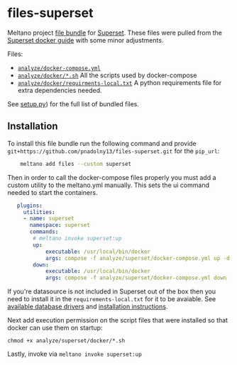 # files-superset

Meltano project [file bundle](https://meltano.com/docs/command-line-interface.html#file-bundle) for [Superset](https://superset.apache.org/). These files were pulled from the [Superset docker guide](https://superset.apache.org/docs/installation/installing-superset-using-docker-compose) with some minor adjustments.

Files:
- [`analyze/docker-compose.yml`](./bundle/analyze/docker-compose.yml) 
- [`analyze/docker/*.sh`](./bundle/analyze/docker/) All the scripts used by docker-compose
- [`analyze/docker/requirments-local.txt`](./bundle/analyze/docker/requirments-local.txt) A python requirements file for extra dependencies needed.


See [setup.py](./setup.py)) for the full list of bundled files.

## Installation

To install this file bundle run the following command and provide `git+https://github.com/pnadolny13/files-superset.git` for the `pip_url`:


```bash
    meltano add files --custom superset
```

Then in order to call the docker-compose files properly you must add a custom utility to the meltano.yml manually. This sets the ui command needed to start the containers.

```yml
   plugins:
     utilities:
     - name: superset
       namespace: superset
       commands:
        # meltano invoke superset:up
        up:
            executable: /usr/local/bin/docker
            args: compose -f analyze/superset/docker-compose.yml up -d
        down:
            executable: /usr/local/bin/docker
            args: compose -f analyze/superset/docker-compose.yml down
```

If you're datasource is not included in Superset out of the box then you need to install it in the `requirements-local.txt` for it to be avaiable. See [available database drivers](https://superset.apache.org/docs/databases/installing-database-drivers) and [installation instructions](https://superset.apache.org/docs/databases/dockeradddrivers).

Next add execution permission on the script files that were installed so that docker can use them on startup: 

`chmod +x analyze/superset/docker/*.sh`

Lastly, invoke via `meltano invoke superset:up`
